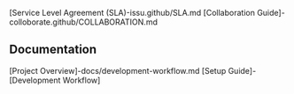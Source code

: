  [Service Level Agreement (SLA)-issu.github/SLA.md
 [Collaboration Guide]-colloborate.github/COLLABORATION.md

##  Documentation

[Project Overview]-docs/development-workflow.md
[Setup Guide]-
[Development Workflow]
